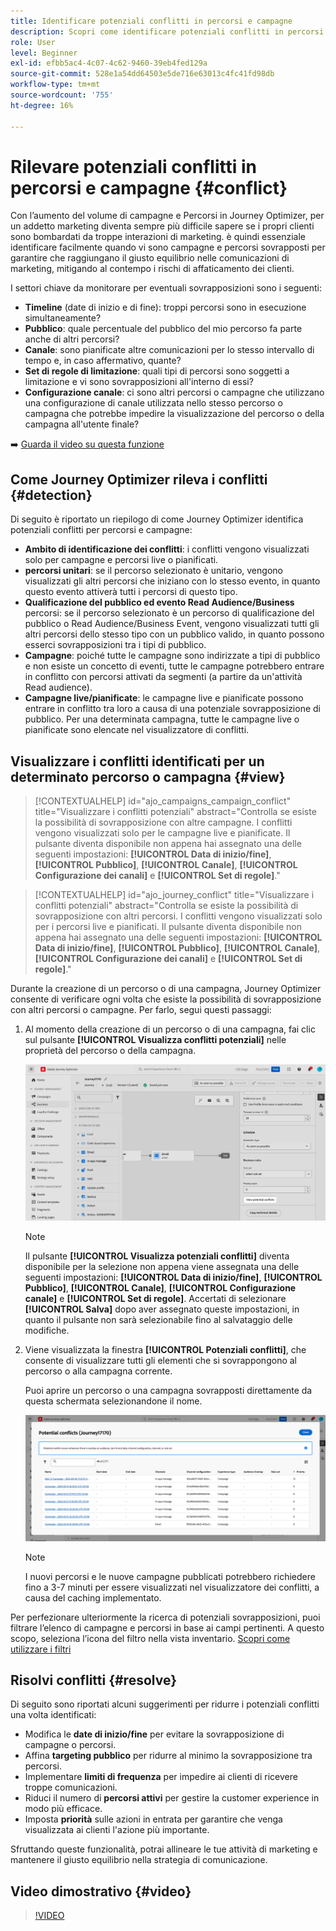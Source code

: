 ```yaml
---
title: Identificare potenziali conflitti in percorsi e campagne
description: Scopri come identificare potenziali conflitti in percorsi e campagne.
role: User
level: Beginner
exl-id: efbb5ac4-4c07-4c62-9460-39eb4fed129a
source-git-commit: 528e1a54dd64503e5de716e63013c4fc41fd98db
workflow-type: tm+mt
source-wordcount: '755'
ht-degree: 16%

---
```


# Rilevare potenziali conflitti in percorsi e campagne {#conflict}

Con l’aumento del volume di campagne e Percorsi in Journey Optimizer, per un addetto marketing diventa sempre più difficile sapere se i propri clienti sono bombardati da troppe interazioni di marketing. è quindi essenziale identificare facilmente quando vi sono campagne e percorsi sovrapposti per garantire che raggiungano il giusto equilibrio nelle comunicazioni di marketing, mitigando al contempo i rischi di affaticamento dei clienti.

I settori chiave da monitorare per eventuali sovrapposizioni sono i seguenti:

* **Timeline** (date di inizio e di fine): troppi percorsi sono in esecuzione simultaneamente?
* **Pubblico**: quale percentuale del pubblico del mio percorso fa parte anche di altri percorsi?
* **Canale**: sono pianificate altre comunicazioni per lo stesso intervallo di tempo e, in caso affermativo, quante?
* **Set di regole di limitazione**: quali tipi di percorsi sono soggetti a limitazione e vi sono sovrapposizioni all&#39;interno di essi?
* **Configurazione canale**: ci sono altri percorsi o campagne che utilizzano una configurazione di canale utilizzata nello stesso percorso o campagna che potrebbe impedire la visualizzazione del percorso o della campagna all&#39;utente finale?

➡️ [Guarda il video su questa funzione](#video)

## Come Journey Optimizer rileva i conflitti {#detection}

Di seguito è riportato un riepilogo di come Journey Optimizer identifica potenziali conflitti per percorsi e campagne:

* **Ambito di identificazione dei conflitti**: i conflitti vengono visualizzati solo per campagne e percorsi live o pianificati.
* **percorsi unitari**: se il percorso selezionato è unitario, vengono visualizzati gli altri percorsi che iniziano con lo stesso evento, in quanto questo evento attiverà tutti i percorsi di questo tipo.
* **Qualificazione del pubblico ed evento Read Audience/Business** percorsi: se il percorso selezionato è un percorso di qualificazione del pubblico o Read Audience/Business Event, vengono visualizzati tutti gli altri percorsi dello stesso tipo con un pubblico valido, in quanto possono esserci sovrapposizioni tra i tipi di pubblico.
* **Campagne**: poiché tutte le campagne sono indirizzate a tipi di pubblico e non esiste un concetto di eventi, tutte le campagne potrebbero entrare in conflitto con percorsi attivati da segmenti (a partire da un&#39;attività Read audience).
* **Campagne live/pianificate**: le campagne live e pianificate possono entrare in conflitto tra loro a causa di una potenziale sovrapposizione di pubblico. Per una determinata campagna, tutte le campagne live o pianificate sono elencate nel visualizzatore di conflitti.

## Visualizzare i conflitti identificati per un determinato percorso o campagna {#view}

>[!CONTEXTUALHELP]
>id="ajo_campaigns_campaign_conflict"
>title="Visualizzare i conflitti potenziali"
>abstract="Controlla se esiste la possibilità di sovrapposizione con altre campagne. I conflitti vengono visualizzati solo per le campagne live e pianificate. Il pulsante diventa disponibile non appena hai assegnato una delle seguenti impostazioni: **[!UICONTROL Data di inizio/fine]**, **[!UICONTROL Pubblico]**, **[!UICONTROL Canale]**, **[!UICONTROL Configurazione dei canali]** e **[!UICONTROL Set di regole]**."

>[!CONTEXTUALHELP]
>id="ajo_journey_conflict"
>title="Visualizzare i conflitti potenziali"
>abstract="Controlla se esiste la possibilità di sovrapposizione con altri percorsi. I conflitti vengono visualizzati solo per i percorsi live e pianificati. Il pulsante diventa disponibile non appena hai assegnato una delle seguenti impostazioni: **[!UICONTROL Data di inizio/fine]**, **[!UICONTROL Pubblico]**, **[!UICONTROL Canale]**, **[!UICONTROL Configurazione dei canali]** e **[!UICONTROL Set di regole]**."

Durante la creazione di un percorso o di una campagna, Journey Optimizer consente di verificare ogni volta che esiste la possibilità di sovrapposizione con altri percorsi o campagne. Per farlo, segui questi passaggi:

1. Al momento della creazione di un percorso o di una campagna, fai clic sul pulsante **[!UICONTROL Visualizza conflitti potenziali]** nelle proprietà del percorso o della campagna.

   ![](assets/view-conflicts.png)

   >[!NOTE]
   >
   >Il pulsante **[!UICONTROL Visualizza potenziali conflitti]** diventa disponibile per la selezione non appena viene assegnata una delle seguenti impostazioni: **[!UICONTROL Data di inizio/fine]**, **[!UICONTROL Pubblico]**, **[!UICONTROL Canale]**, **[!UICONTROL Configurazione canale]** e **[!UICONTROL Set di regole]**. Accertati di selezionare **[!UICONTROL Salva]** dopo aver assegnato queste impostazioni, in quanto il pulsante non sarà selezionabile fino al salvataggio delle modifiche.

1. Viene visualizzata la finestra **[!UICONTROL Potenziali conflitti]**, che consente di visualizzare tutti gli elementi che si sovrappongono al percorso o alla campagna corrente.

   Puoi aprire un percorso o una campagna sovrapposti direttamente da questa schermata selezionandone il nome.

   ![](assets/potential-conflicts.png)

   >[!NOTE]
   >
   >I nuovi percorsi e le nuove campagne pubblicati potrebbero richiedere fino a 3-7 minuti per essere visualizzati nel visualizzatore dei conflitti, a causa del caching implementato.

Per perfezionare ulteriormente la ricerca di potenziali sovrapposizioni, puoi filtrare l’elenco di campagne e percorsi in base ai campi pertinenti. A questo scopo, seleziona l’icona del filtro nella vista inventario. [Scopri come utilizzare i filtri](../start/search-filter-categorize.md#filter-lists)

## Risolvi conflitti {#resolve}

Di seguito sono riportati alcuni suggerimenti per ridurre i potenziali conflitti una volta identificati:

* Modifica le **date di inizio/fine** per evitare la sovrapposizione di campagne o percorsi.
* Affina **targeting pubblico** per ridurre al minimo la sovrapposizione tra percorsi.
* Implementare **limiti di frequenza** per impedire ai clienti di ricevere troppe comunicazioni.
* Riduci il numero di **percorsi attivi** per gestire la customer experience in modo più efficace.
* Imposta **priorità** sulle azioni in entrata per garantire che venga visualizzata ai clienti l&#39;azione più importante.

Sfruttando queste funzionalità, potrai allineare le tue attività di marketing e mantenere il giusto equilibrio nella strategia di comunicazione.

## Video dimostrativo {#video}

>[!VIDEO](https://video.tv.adobe.com/v/3435528?quality=12)
